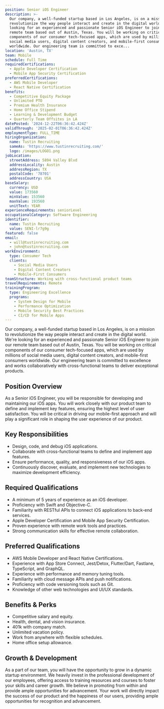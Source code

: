 ```yaml
---
position: Senior iOS Engineer
description: >-
  Our company, a well-funded startup based in Los Angeles, is on a mission to
  revolutionize the way people interact and create in the digital world. We're
  looking for an experienced and passionate Senior iOS Engineer to join our
  remote team based out of Austin, Texas. You will be working on critical
  components of our consumer tech-focused apps, which are used by millions of
  social media users, digital content creators, and mobile-first consumers
  worldwide. Our engineering team is committed to exce...
location: 'Austin, TX'
team: Mobile
schedule: Full Time
requiredCertifications:
  - Apple Developer Certification
  - Mobile App Security Certification
preferredCertifications:
  - AWS Mobile Developer
  - React Native Certification
benefits:
  - Competitive Equity Package
  - Unlimited PTO
  - Premium Health Insurance
  - Home Office Stipend
  - Learning & Development Budget
  - Quarterly Team Offsites in LA
datePosted: '2024-12-22T06:36:42.424Z'
validThrough: '2025-02-01T06:36:42.424Z'
employmentType: FULL_TIME
hiringOrganization:
  name: Tustin Recruiting
  sameAs: 'https://www.tustinrecruiting.com/'
  logo: /images/LOGO1.png
jobLocation:
  streetAddress: 5894 Valley Blvd
  addressLocality: Austin
  addressRegion: TX
  postalCode: '78701'
  addressCountry: USA
baseSalary:
  currency: USD
  value: 173560
  minValue: 153560
  maxValue: 193560
  unitText: YEAR
experienceRequirements: seniorLevel
occupationalCategory: Software Engineering
identifier:
  name: Tustin Recruiting
  value: SENI-lr7g9g
featured: false
email:
  - will@tustinrecruiting.com
  - john@tustinrecruiting.com
workEnvironment:
  type: Consumer Tech
  clients:
    - Social Media Users
    - Digital Content Creators
    - Mobile-First Consumers
teamStructure: Working with cross-functional product teams
travelRequirements: Remote
trainingProgram:
  type: Engineering Excellence
  programs:
    - System Design for Mobile
    - Performance Optimization
    - Mobile Security Best Practices
    - CI/CD for Mobile Apps
---
```




Our company, a well-funded startup based in Los Angeles, is on a mission to revolutionize the way people interact and create in the digital world. We're looking for an experienced and passionate Senior iOS Engineer to join our remote team based out of Austin, Texas. You will be working on critical components of our consumer tech-focused apps, which are used by millions of social media users, digital content creators, and mobile-first consumers worldwide. Our engineering team is committed to excellence and works collaboratively with cross-functional teams to deliver exceptional products.

## Position Overview
As a Senior iOS Engineer, you will be responsible for developing and maintaining our iOS apps. You will work closely with our product team to define and implement key features, ensuring the highest level of user satisfaction. You will be critical in driving our mobile-first approach and will play a significant role in shaping the user experience of our product.

## Key Responsibilities
- Design, code, and debug iOS applications.
- Collaborate with cross-functional teams to define and implement app features.
- Ensure performance, quality, and responsiveness of our iOS apps.
- Continuously discover, evaluate, and implement new technologies to maximize development efficiency.

## Required Qualifications
- A minimum of 5 years of experience as an iOS developer.
- Proficiency with Swift and Objective-C.
- Familiarity with RESTful APIs to connect iOS applications to back-end services.
- Apple Developer Certification and Mobile App Security Certification.
- Proven experience with remote work tools and practices.
- Strong communication skills for effective remote collaboration.

## Preferred Qualifications
- AWS Mobile Developer and React Native Certifications.
- Experience with App Store Connect, Jest/Detox, Flutter/Dart, Fastlane, TypeScript, and GraphQL.
- Experience with performance and memory tuning tools.
- Familiarity with cloud message APIs and push notifications.
- Proficiency with code versioning tools such as Git.
- Knowledge of other web technologies and UI/UX standards.

## Benefits & Perks
- Competitive salary and equity.
- Health, dental, and vision insurance.
- 401k with company match.
- Unlimited vacation policy.
- Work from anywhere with flexible schedules.
- Home office setup allowance.

## Growth & Development
As a part of our team, you will have the opportunity to grow in a dynamic startup environment. We heavily invest in the professional development of our employees, offering access to training resources and courses to foster your skills and career growth. We believe in promoting from within and provide ample opportunities for advancement. Your work will directly impact the success of our product and the happiness of our users, providing ample opportunities for recognition and advancement.